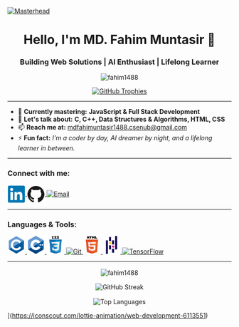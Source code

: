 
[![Masterhead](https://images.unsplash.com/photo-1506452819137-0422416856b8?q=80&w=1373&auto=format&fit=crop&ixlib=rb-4.0.3&ixid=M3wxMjA3fDB8MHxwaG90by1wYWdlfHx8fGVufDB8fHx8fA%3D%3D)](https://github.com/fahim1488)

<h1 align="center">Hello, I'm MD. Fahim Muntasir 👋</h1>
<h3 align="center">Building Web Solutions | AI Enthusiast | Lifelong Learner</h3>

<p align="center"> <img src="https://komarev.com/ghpvc/?username=fahim1488&label=Profile%20views&color=0e75b6&style=flat" alt="fahim1488" /> </p>

<p align="center"> <a href="https://github.com/ryo-ma/github-profile-trophy"><img src="https://github-profile-trophy.vercel.app/?username=fahim1488&theme=onedark&no-bg=true&no-frame=true&margin-w=15" alt="GitHub Trophies" /></a> </p>

---

- 🌱 **Currently mastering:** **JavaScript & Full Stack Development**
- 💬 **Let's talk about:** **C, C++, Data Structures & Algorithms, HTML, CSS**
- 📫 **Reach me at:** [mdfahimuntasir1488.csenub@gmail.com](mailto:mdfahimuntasir1488.csenub@gmail.com)
- ⚡ **Fun fact:** *I'm a coder by day, AI dreamer by night, and a lifelong learner in between.*

---

<h3 align="left">Connect with me:</h3>
<p align="left">
<a href="https://www.linkedin.com/in/md-fahim-muntasir-64789829b/" target="_blank">
  <img align="center" src="https://raw.githubusercontent.com/devicons/devicon/master/icons/linkedin/linkedin-original.svg" alt="LinkedIn" height="40" width="40" />
</a>
<a href="https://github.com/fahim1488" target="_blank">
  <img align="center" src="https://raw.githubusercontent.com/devicons/devicon/master/icons/github/github-original.svg" alt="GitHub" height="40" width="40" />
</a>
<a href="mailto:mdfahimuntasir1488.csenub@gmail.com">
  <img align="center" src="https://img.icons8.com/ios-filled/50/000000/email-open.png" alt="Email" height="40" width="40" />
</a>
</p>

---

<h3 align="left">Languages & Tools:</h3>
<p align="left"> 
  <a href="https://www.cprogramming.com/" target="_blank">
    <img src="https://raw.githubusercontent.com/devicons/devicon/master/icons/c/c-original.svg" alt="C" width="40" height="40"/> 
  </a> 
  <a href="https://www.w3schools.com/cpp/" target="_blank">
    <img src="https://raw.githubusercontent.com/devicons/devicon/master/icons/cplusplus/cplusplus-original.svg" alt="C++" width="40" height="40"/>
  </a> 
  <a href="https://www.w3schools.com/css/" target="_blank">
    <img src="https://raw.githubusercontent.com/devicons/devicon/master/icons/css3/css3-original-wordmark.svg" alt="CSS3" width="40" height="40"/>
  </a>
  <a href="https://git-scm.com/" target="_blank">
    <img src="https://www.vectorlogo.zone/logos/git-scm/git-scm-icon.svg" alt="Git" width="40" height="40"/>
  </a>
  <a href="https://www.w3.org/html/" target="_blank">
    <img src="https://raw.githubusercontent.com/devicons/devicon/master/icons/html5/html5-original-wordmark.svg" alt="HTML5" width="40" height="40"/>
  </a>
  <a href="https://pandas.pydata.org/" target="_blank">
    <img src="https://raw.githubusercontent.com/devicons/devicon/master/icons/pandas/pandas-original.svg" alt="Pandas" width="40" height="40"/>
  </a>
  <a href="https://www.tensorflow.org/" target="_blank">
    <img src="https://www.vectorlogo.zone/logos/tensorflow/tensorflow-icon.svg" alt="TensorFlow" width="40" height="40"/>
  </a>
</p>

---

<p align="center">
  <img align="center" src="https://github-readme-stats.vercel.app/api?username=fahim1488&show_icons=true&theme=radical&count_private=true" alt="fahim1488" />
</p>

<p align="center">
  <img align="center" src="https://github-readme-streak-stats.herokuapp.com/?user=fahim1488&theme=radical" alt="GitHub Streak" />
</p>

<p align="center">
  <img align="center" src="https://github-readme-stats.vercel.app/api/top-langs/?username=fahim1488&layout=compact&theme=radical" alt="Top Languages" />
</p>

](https://iconscout.com/lottie-animation/web-development-6113551)
